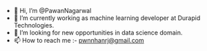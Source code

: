 - 👋 Hi, I’m @PawanNagarwal
- 👀 I’m currently working as machine learning developer at Durapid Technologies.
- 💞️ I’m looking for new opportunities in data science domain.
- 📫 How to reach me :- pwnnhanrj@gmail.com
<!---
PawanNagarwal/PawanNagarwal is a ✨ special ✨ repository because its `README.md` (this file) appears on your GitHub profile.
You can click the Preview link to take a look at your changes.
--->
